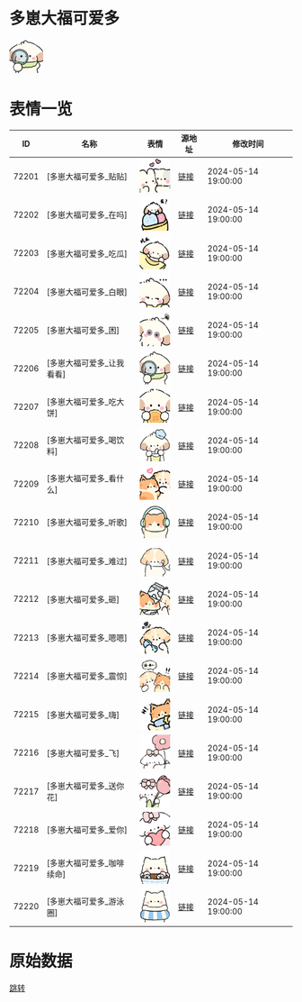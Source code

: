 # 多崽大福可爱多

<img src="./cover.png" height="60" alt="cover" />

# 表情一览

|ID|名称|表情|源地址|修改时间|
|----|----|----|----|----|
|72201|[多崽大福可爱多_贴贴]|<img src="./pic/072201_%5B多崽大福可爱多_贴贴%5D.png" height="60" alt="贴贴"/>|[链接](https://i0.hdslb.com/bfs/garb/a966666dacc20bbe0bcd3157b99613a675421e36.png)|2024-05-14 19:00:00|
|72202|[多崽大福可爱多_在吗]|<img src="./pic/072202_%5B多崽大福可爱多_在吗%5D.png" height="60" alt="在吗"/>|[链接](https://i0.hdslb.com/bfs/garb/b42374f3175a5e645d60bee9194736b7b02ece81.png)|2024-05-14 19:00:00|
|72203|[多崽大福可爱多_吃瓜]|<img src="./pic/072203_%5B多崽大福可爱多_吃瓜%5D.png" height="60" alt="吃瓜"/>|[链接](https://i0.hdslb.com/bfs/garb/ec47a365dade48be37b20b479fb06c808114af9a.png)|2024-05-14 19:00:00|
|72204|[多崽大福可爱多_白眼]|<img src="./pic/072204_%5B多崽大福可爱多_白眼%5D.png" height="60" alt="白眼"/>|[链接](https://i0.hdslb.com/bfs/garb/175e0d890a3df776e012d0803411e76bd3b918f8.png)|2024-05-14 19:00:00|
|72205|[多崽大福可爱多_困]|<img src="./pic/072205_%5B多崽大福可爱多_困%5D.png" height="60" alt="困"/>|[链接](https://i0.hdslb.com/bfs/garb/667d41429bc34e9c15e86d61383428c6ca8e7bb2.png)|2024-05-14 19:00:00|
|72206|[多崽大福可爱多_让我看看]|<img src="./pic/072206_%5B多崽大福可爱多_让我看看%5D.png" height="60" alt="让我看看"/>|[链接](https://i0.hdslb.com/bfs/garb/4876279dd7405569f1b6d02f753f50f33f1e72e2.png)|2024-05-14 19:00:00|
|72207|[多崽大福可爱多_吃大饼]|<img src="./pic/072207_%5B多崽大福可爱多_吃大饼%5D.png" height="60" alt="吃大饼"/>|[链接](https://i0.hdslb.com/bfs/garb/09f47bef11900396a71fc4ebbf80f0dceebdf301.png)|2024-05-14 19:00:00|
|72208|[多崽大福可爱多_喝饮料]|<img src="./pic/072208_%5B多崽大福可爱多_喝饮料%5D.png" height="60" alt="喝饮料"/>|[链接](https://i0.hdslb.com/bfs/garb/217b844fcf96420ef6a8ddded10a028c70bc4ce0.png)|2024-05-14 19:00:00|
|72209|[多崽大福可爱多_看什么]|<img src="./pic/072209_%5B多崽大福可爱多_看什么%5D.png" height="60" alt="看什么"/>|[链接](https://i0.hdslb.com/bfs/garb/c303ff89671dd3b7ef10d42b76c740c7bcbd5280.png)|2024-05-14 19:00:00|
|72210|[多崽大福可爱多_听歌]|<img src="./pic/072210_%5B多崽大福可爱多_听歌%5D.png" height="60" alt="听歌"/>|[链接](https://i0.hdslb.com/bfs/garb/3b388827fad9d3faeb2a130ad1ad14cc25395a75.png)|2024-05-14 19:00:00|
|72211|[多崽大福可爱多_难过]|<img src="./pic/072211_%5B多崽大福可爱多_难过%5D.png" height="60" alt="难过"/>|[链接](https://i0.hdslb.com/bfs/garb/7d4e50472d6c2c1aa26622c1dfcb2fd7e3ef80b9.png)|2024-05-14 19:00:00|
|72212|[多崽大福可爱多_砸]|<img src="./pic/072212_%5B多崽大福可爱多_砸%5D.png" height="60" alt="砸"/>|[链接](https://i0.hdslb.com/bfs/garb/34df81c50068b34695fff199410d2f0c4d620495.png)|2024-05-14 19:00:00|
|72213|[多崽大福可爱多_嗯嗯]|<img src="./pic/072213_%5B多崽大福可爱多_嗯嗯%5D.png" height="60" alt="嗯嗯"/>|[链接](https://i0.hdslb.com/bfs/garb/743e37f1a0880c60f12ecc98fa09a0b6b3235a05.png)|2024-05-14 19:00:00|
|72214|[多崽大福可爱多_震惊]|<img src="./pic/072214_%5B多崽大福可爱多_震惊%5D.png" height="60" alt="震惊"/>|[链接](https://i0.hdslb.com/bfs/garb/4c67ba02e8554ffbd0279e7feb6f0b6730d061df.png)|2024-05-14 19:00:00|
|72215|[多崽大福可爱多_嗨]|<img src="./pic/072215_%5B多崽大福可爱多_嗨%5D.png" height="60" alt="嗨"/>|[链接](https://i0.hdslb.com/bfs/garb/82fcee6ca00abba37b6ca1483bca11c8f7ef1d54.png)|2024-05-14 19:00:00|
|72216|[多崽大福可爱多_飞]|<img src="./pic/072216_%5B多崽大福可爱多_飞%5D.png" height="60" alt="飞"/>|[链接](https://i0.hdslb.com/bfs/garb/22ae5c42a299e42414bd3d6fc391878eaa0b5d6d.png)|2024-05-14 19:00:00|
|72217|[多崽大福可爱多_送你花]|<img src="./pic/072217_%5B多崽大福可爱多_送你花%5D.png" height="60" alt="送你花"/>|[链接](https://i0.hdslb.com/bfs/garb/f41d04c64df9105cc639e45fecd6c6638019ca62.png)|2024-05-14 19:00:00|
|72218|[多崽大福可爱多_爱你]|<img src="./pic/072218_%5B多崽大福可爱多_爱你%5D.png" height="60" alt="爱你"/>|[链接](https://i0.hdslb.com/bfs/garb/8d737a2a79e36a18215424aa5356f5b35cb33247.png)|2024-05-14 19:00:00|
|72219|[多崽大福可爱多_咖啡续命]|<img src="./pic/072219_%5B多崽大福可爱多_咖啡续命%5D.png" height="60" alt="咖啡续命"/>|[链接](https://i0.hdslb.com/bfs/garb/f1611d7bef37df4c9a24aa499a993ea72d5acbaa.png)|2024-05-14 19:00:00|
|72220|[多崽大福可爱多_游泳圈]|<img src="./pic/072220_%5B多崽大福可爱多_游泳圈%5D.png" height="60" alt="游泳圈"/>|[链接](https://i0.hdslb.com/bfs/garb/346a78a00f05fe849ccfd553e7cad53f6acfb37d.png)|2024-05-14 19:00:00|

# 原始数据

[跳转](./raw.json)


